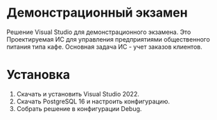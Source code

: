 # Демонстрационный экзамен

Решение Visual Studio для демонстрационного экзамена. Это Проектируемая ИС для управления предприятиями общественного питания типа кафе. Основная задача ИС - учет заказов клиентов.

# Установка
1) Скачать и установить Visual Studio 2022.
2) Скачать PostgreSQL 16 и настроить конфигурацию.
3) Собрать решение в конфигурации Debug.